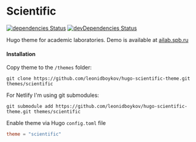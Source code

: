 # Scientific

[![dependencies Status](https://david-dm.org/leonidboykov/hugo-scientific-theme/status.svg)](https://david-dm.org/leonidboykov/hugo-scientific-theme)
[![devDependencies Status](https://david-dm.org/leonidboykov/hugo-scientific-theme/dev-status.svg)](https://david-dm.org/leonidboykov/hugo-scientific-theme?type=dev)

Hugo theme for academic laboratories. Demo is available at [ailab.spb.ru](https://ailab.spb.ru)

#### Installation

Copy theme to the `/themes` folder:

```
git clone https://github.com/leonidboykov/hugo-scientific-theme.git themes/scientific
```

For Netlify I'm using git submodules:

```
git submodule add https://github.com/leonidboykov/hugo-scientific-theme.git themes/scientific
```

Enable theme via Hugo `config.toml` file

```toml
theme = "scientific"
```
